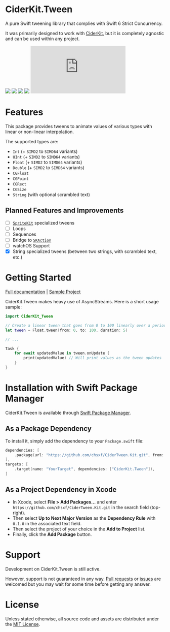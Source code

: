 # CiderKit.Tween

A pure Swift tweening library that complies with Swift 6 Strict Concurrency.

It was primarily designed to work with [CiderKit](https://github.com/chsxf/CiderKit), but it is completely agnostic and can be used within any project.

![](https://img.shields.io/badge/Platform-macOS%2014%2B%20%7C%20iOS%2013%2B%20%7C%20iPadOS%2013%2B%20%7C%20tvOS%2013%2B%20%7C%20visionOS%201%2B-orange)
![](https://img.shields.io/badge/Swift-6.2%20%7C%206.1%20%7C%206.0-orange)
![](https://github.com/chsxf/CiderCSSKit/actions/workflows/swift.yml/badge.svg)
[![](https://img.shields.io/badge/gitmoji-%20😜%20😍-FFDD67.svg)](https://gitmoji.dev/)
![](https://analytics.chsxf.dev/GitHubStats.badge/CiderKig.Tween/README.md) 

# Features

This package provides tweens to animate values of various types with linear or non-linear interpolation.

The supported types are:

- `Int` (+ `SIMD2` to `SIMD64` variants)
- `UInt` (+ `SIMD2` to `SIMD64` variants)
- `Float` (+ `SIMD2` to `SIMD64` variants)
- `Double` (+ `SIMD2` to `SIMD64` variants)
- `CGFloat` 
- `CGPoint`
- `CGRect`
- `CGSize`
- `String` (with optional scrambled text)

## Planned Features and Improvements

- [ ] [`SpriteKit`](https://developer.apple.com/documentation/spritekit) specialized tweens
- [ ] Loops
- [ ] Sequences
- [ ] Bridge to [`SKAction`](https://developer.apple.com/documentation/spritekit/skaction)
- [ ] watchOS Support
- [X] String specialized tweens (between two strings, with scrambled text, etc.)

# Getting Started

[Full documentation](https://chsxf.github.io/CiderKit.Tween/documentation/ciderkit_tween/) | [Sample Project](https://github.com/chsxf/CiderKit.Tween.Sample)

CiderKit.Tween makes heavy use of AsyncStreams. Here is a short usage sample:

```swift
import CiderKit_Tween

// Create a linear tween that goes from 0 to 100 linearly over a period of 5 seconds
let tween = Float.tween(from: 0, to: 100, duration: 5)

// ...

Task {
    for await updatedValue in tween.onUpdate {
        print(updatedValue) // Will print values as the tween updates
    }
}
```

# Installation with Swift Package Manager

CiderKit.Tween is available through [Swift Package Manager](https://github.com/apple/swift-package-manager).

## As a Package Dependency

To install it, simply add the dependency to your `Package.swift` file:

```swift
dependencies: [
    .package(url: "https://github.com/chsxf/CiderTween.Kit.git", from: "0.1.0"),
],
targets: [
    .target(name: "YourTarget", dependencies: ["CiderKit.Tween"]),
]
```

## As a Project Dependency in Xcode

- In Xcode, select **File > Add Packages...** and enter `https://github.com/chsxf/CiderTween.Kit.git` in the search field (top-right). 
- Then select **Up to Next Major Version** as the **Dependency Rule** with `0.1.0` in the associated text field.
- Then select the project of your choice in the **Add to Project** list.
- Finally, click the **Add Package** button.

# Support

Development on CiderKit.Tween is still active.

However, support is not guaranteed in any way. [Pull requests](https://github.com/chsxf/CiderKit.Tween/pulls) or [issues](https://github.com/chsxf/CiderKit.Tween/issues) are welcomed but you may wait for some time before getting any answer.

# License

Unless stated otherwise, all source code and assets are distributed under the [MIT License](LICENSE).
